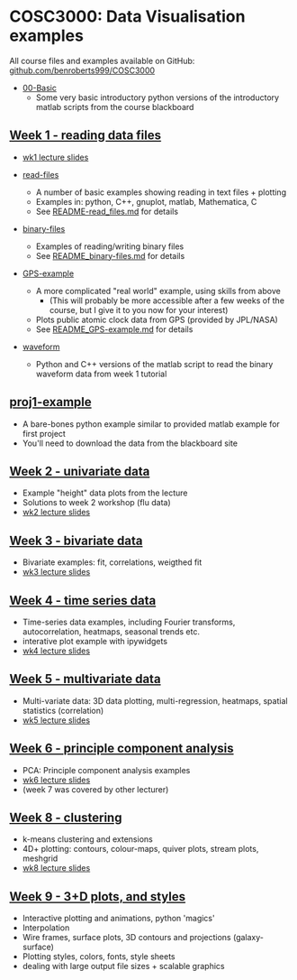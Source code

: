 # COSC3000: Data Visualisation examples

All course files and examples available on GitHub: [github.com/benroberts999/COSC3000](https://github.com/benroberts999/COSC3000)

* [00-Basic](https://github.com/benroberts999/COSC3000/tree/main/00-Basic/)
  * Some very basic introductory python versions of the introductory matlab scripts from the course blackboard

## [Week 1 - reading data files](https://github.com/benroberts999/COSC3000/tree/main/01-week1)

* [wk1 lecture slides](https://docs.google.com/presentation/d/1qCH40i4_cPJE_8tVtHwskWKRcLiuy6kGvHwaPKEW090/)

* [read-files](https://github.com/benroberts999/COSC3000/tree/main/01-week1/read-files/)
  * A number of basic examples showing reading in text files + plotting
  * Examples in: python, C++, gnuplot, matlab, Mathematica, C
  * See [README-read_files.md](https://github.com/benroberts999/COSC3000/tree/main/01-week1/read-files/README-read_files.md) for details

* [binary-files](https://github.com/benroberts999/COSC3000/tree/main/01-week1/binary-files/)
  * Examples of reading/writing binary files
  * See [README_binary-files.md](https://github.com/benroberts999/COSC3000/tree/main/01-week1/binary-files/README_binary-files.md) for details

* [GPS-example](https://github.com/benroberts999/COSC3000/tree/main/01-week1/GPS-example/)
  * A more complicated "real world" example, using skills from above
    * (This will probably be more accessible after a few weeks of the course, but I give it to you now for your interest)
  * Plots public atomic clock data from GPS (provided by JPL/NASA)
  * See [README_GPS-example.md](https://github.com/benroberts999/COSC3000/tree/main/01-week1/GPS-example/README_GPS-example.md) for details

* [waveform](https://github.com/benroberts999/COSC3000/tree/main/01-week1/waveform)
  * Python and C++ versions of the matlab script to read the binary waveform data from week 1 tutorial

## [proj1-example](https://github.com/benroberts999/COSC3000/tree/main/01-proj1-example)

* A bare-bones python example similar to provided matlab example for first project
* You'll need to download the data from the blackboard site

## [Week 2 - univariate data](https://github.com/benroberts999/COSC3000/tree/main/02-week2)

* Example "height" data plots from the lecture
* Solutions to week 2 workshop (flu data)
* [wk2 lecture slides](https://docs.google.com/presentation/d/1MEr2en0ZY9c_vEVjtdvMyL6FgKkFNqzZvlqKbGNef8Q/)

## [Week 3 - bivariate data](https://github.com/benroberts999/COSC3000/tree/main/03-week3)

* Bivariate examples: fit, correlations, weigthed fit
* [wk3 lecture slides](https://docs.google.com/presentation/d/1U6dCu6pUCqWQO9CPZZQDFs1ES0UFZfuZWyH0vNMQ0Z8/)

## [Week 4 - time series data](https://github.com/benroberts999/COSC3000/tree/main/04-week4)

* Time-series data examples, including Fourier transforms, autocorrelation, heatmaps, seasonal trends etc.
* interative plot example with ipywidgets
* [wk4 lecture slides](https://docs.google.com/presentation/d/1GIfTiEpDytQpEFMuk0ufs-B3C4oPm1IudsMzf2SHuX0/)

## [Week 5 - multivariate data](https://github.com/benroberts999/COSC3000/tree/main/05-week5)

* Multi-variate data: 3D data plotting, multi-regression, heatmaps, spatial statistics (correlation)
* [wk5 lecture slides](https://docs.google.com/presentation/d/13RoW-yhqM_cQGh15Vh_sYGbmSIy8y02QSW3u3kqKHlE/)

## [Week 6 - principle component analysis](https://github.com/benroberts999/COSC3000/tree/main/06-week6)

* PCA: Principle component analysis examples
* [wk6 lecture slides](https://docs.google.com/presentation/d/1-G3EuwZlFtfIAM7CQuF7EUT8_YKq8KfzvKXdpj5m1cM/)
* (week 7 was covered by other lecturer)

## [Week 8 - clustering](https://github.com/benroberts999/COSC3000/tree/main/08-week8)

* k-means clustering and extensions
* 4D+ plotting: contours, colour-maps, quiver plots, stream plots, meshgrid
* [wk8 lecture slides](https://docs.google.com/presentation/d/1a345fO3CHYPVPX2o28ZRyJ-9S9d6HN3l9r-roi43j1U/)

## [Week 9 - 3+D plots, and styles](https://github.com/benroberts999/COSC3000/tree/main/09-week9)

* Interactive plotting and animations, python 'magics'
* Interpolation
* Wire frames, surface plots, 3D contours and projections (galaxy-surface)
* Plotting styles, colors, fonts, style sheets
* dealing with large output file sizes + scalable graphics
